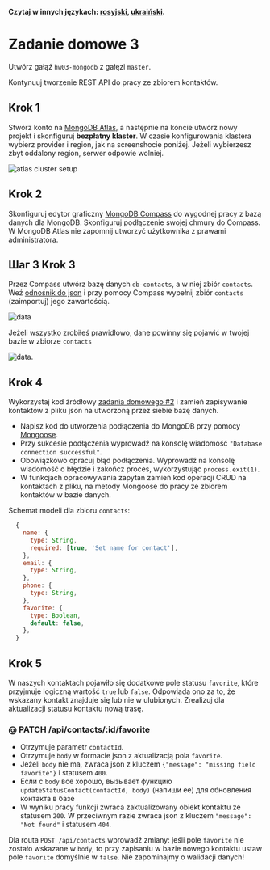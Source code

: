 **Czytaj w innych językach: [rosyjski](README.md), [ukraiński](README.ua.md).**

# Zadanie domowe 3

Utwórz gałąź `hw03-mongodb` z gałęzi `master`.

Kontynuuj tworzenie REST API do pracy ze zbiorem kontaktów.

## Krok 1

Stwórz konto na [MongoDB Atlas](https://www.mongodb.com/cloud/atlas), a następnie na koncie utwórz nowy projekt i skonfiguruj **bezpłatny klaster**. W czasie konfigurowania klastera wybierz provider i region, jak na screenshocie poniżej. Jeżeli wybierzesz zbyt oddalony region, serwer odpowie wolniej.

![atlas cluster setup](./atlas-cluster.jpg)

## Krok 2

Skonfiguruj edytor graficzny [MongoDB Compass](https://www.mongodb.com/download-center/compass) do wygodnej pracy z bazą danych dla MongoDB. Skonfiguruj podłączenie swojej chmury do Compass. W MongoDB Atlas nie zapomnij utworzyć użytkownika z prawami administratora.

## Шаг 3 Krok 3

Przez Compass utwórz bazę danych `db-contacts`, a w niej zbiór `contacts`. Weź [odnośnik do json](./contacts.json) i przy pomocy Compass wypełnij zbiór `contacts` (zaimportuj) jego zawartością.

![data](./json-data.png)

Jeżeli wszystko zrobiłeś prawidłowo, dane powinny się pojawić w twojej bazie w zbiorze `contacts`

![data](./mongo-data.png).

## Krok 4

Wykorzystaj kod źródłowy [zadania domowego #2](../homework-02/README.md) i zamień zapisywanie kontaktów z pliku json na utworzoną przez siebie bazę danych.

- Napisz kod do utworzenia podłączenia do MongoDB przy pomocy [Mongoose](https://mongoosejs.com/).
- Przy sukcesie podłączenia wyprowadź na konsolę wiadomość `"Database connection successful"`.
- Obowiązkowo opracuj błąd podłączenia. Wyprowadź na konsolę wiadomość o błędzie i zakończ proces, wykorzystując `process.exit(1)`.
- W funkcjach opracowywania zapytań zamień kod operacji CRUD na kontaktach z pliku, na metody Mongoose do pracy ze zbiorem kontaktów w bazie danych.

Schemat modeli dla zbioru `contacts`:

```js
  {
    name: {
      type: String,
      required: [true, 'Set name for contact'],
    },
    email: {
      type: String,
    },
    phone: {
      type: String,
    },
    favorite: {
      type: Boolean,
      default: false,
    },
  }
```

## Krok 5

W naszych kontaktach pojawiło się dodatkowe pole statusu `favorite`, które przyjmuje logiczną wartość `true` lub `false`. Odpowiada ono za to, że wskazany kontakt znajduje się lub nie w ulubionych. Zrealizuj dla aktualizacji statusu kontaktu nową trasę.

### @ PATCH /api/contacts/:id/favorite

- Otrzymuje parametr `contactId`.
- Otrzymuje `body` w formacie json z aktualizacją pola `favorite`.
- Jeżeli `body` nie ma, zwraca json z kluczem `{"message": "missing field favorite"}` i statusem `400`.
- Если с `body` все хорошо, вызывает функцию `updateStatusContact(contactId, body)` (напиши ее) для обновления контакта в базе
- W wyniku pracy funkcji zwraca zaktualizowany obiekt kontaktu ze statusem `200`. W przeciwnym razie zwraca json z kluczem `"message": "Not found"` i statusem `404`.


Dla routa `POST /api/contacts` wprowadź zmiany: jeśli pole `favorite` nie zostało wskazane w `body`, to przy zapisaniu w bazie nowego kontaktu ustaw pole `favorite` domyślnie w `false`. Nie zapominajmy o walidacji danych!
